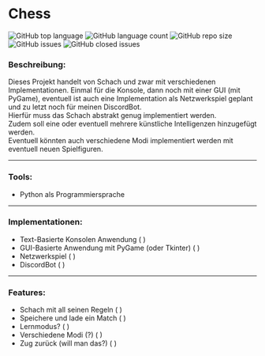 # Chess
![GitHub top language](https://img.shields.io/github/languages/top/xXAI-botXx/Chess?color=darkgreen&style=for-the-badge)
![GitHub language count](https://img.shields.io/github/languages/count/xXAI-botXx/Chess?style=for-the-badge)
![GitHub repo size](https://img.shields.io/github/repo-size/xXAI-botXx/Chess?color=%23fcba03&style=for-the-badge)
![GitHub issues](https://img.shields.io/github/issues-raw/xXAI-botXx/Chess?color=orange&style=for-the-badge)
![GitHub closed issues](https://img.shields.io/github/issues-closed/xXAI-botXx/Chess?color=green&style=for-the-badge)
### Beschreibung:
Dieses Projekt handelt von Schach und zwar mit verschiedenen Implementationen. Einmal für die Konsole, dann noch mit einer GUI (mit PyGame), 
eventuell ist auch eine Implementation als Netzwerkspiel geplant und zu letzt noch für meinen DiscordBot. <br>
Hierfür muss das Schach abstrakt genug implementiert werden.<br>
Zudem soll eine oder eventuell mehrere künstliche Intelligenzen hinzugefügt werden.<br>
Eventuell könnten auch verschiedene Modi implementiert werden mit eventuell neuen Spielfiguren.

___
### Tools:
- Python als Programmiersprache <br>

___
### Implementationen:
- Text-Basierte Konsolen Anwendung ( )
- GUI-Basierte Anwendung mit PyGame (oder Tkinter) ( )
- Netzwerkspiel ( )
- DiscordBot ( )

___
### Features:
- Schach mit all seinen Regeln ( )
- Speichere und lade ein Match ( )
- Lernmodus? ( )
- Verschiedene Modi (?) ( )
- Zug zurück (will man das?) ( )
